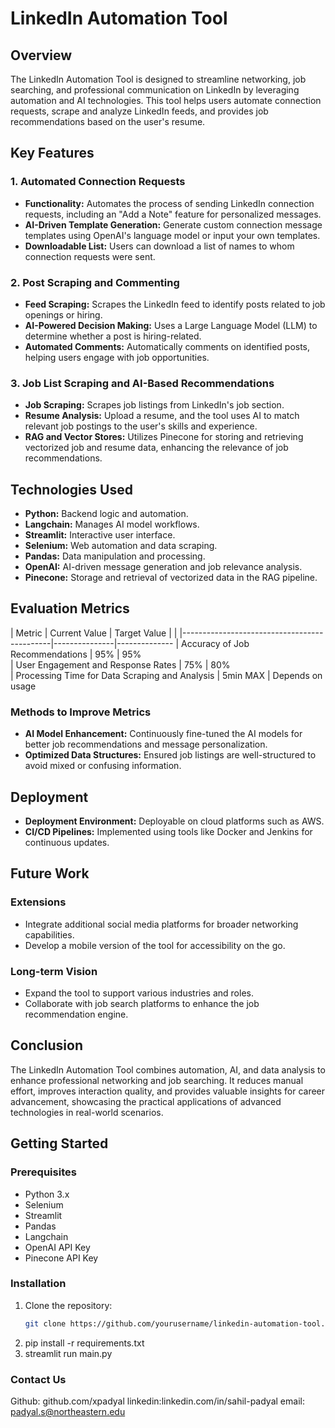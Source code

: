 # LinkedIn Automation Tool

## Overview

The LinkedIn Automation Tool is designed to streamline networking, job searching, and professional communication on LinkedIn by leveraging automation and AI technologies. This tool helps users automate connection requests, scrape and analyze LinkedIn feeds, and provides job recommendations based on the user's resume.

## Key Features

### 1. Automated Connection Requests
- **Functionality:** Automates the process of sending LinkedIn connection requests, including an "Add a Note" feature for personalized messages.
- **AI-Driven Template Generation:** Generate custom connection message templates using OpenAI's language model or input your own templates.
- **Downloadable List:** Users can download a list of names to whom connection requests were sent.

### 2. Post Scraping and Commenting
- **Feed Scraping:** Scrapes the LinkedIn feed to identify posts related to job openings or hiring.
- **AI-Powered Decision Making:** Uses a Large Language Model (LLM) to determine whether a post is hiring-related.
- **Automated Comments:** Automatically comments on identified posts, helping users engage with job opportunities.

### 3. Job List Scraping and AI-Based Recommendations
- **Job Scraping:** Scrapes job listings from LinkedIn's job section.
- **Resume Analysis:** Upload a resume, and the tool uses AI to match relevant job postings to the user's skills and experience.
- **RAG and Vector Stores:** Utilizes Pinecone for storing and retrieving vectorized job and resume data, enhancing the relevance of job recommendations.

## Technologies Used
- **Python:** Backend logic and automation.
- **Langchain:** Manages AI model workflows.
- **Streamlit:** Interactive user interface.
- **Selenium:** Web automation and data scraping.
- **Pandas:** Data manipulation and processing.
- **OpenAI:** AI-driven message generation and job relevance analysis.
- **Pinecone:** Storage and retrieval of vectorized data in the RAG pipeline.

## Evaluation Metrics

| Metric                                      | Current Value | Target Value |  |
|---------------------------------------------|---------------|--------------
| Accuracy of Job Recommendations             | 95%         | 95%          
| User Engagement and Response Rates          | 75%        | 80%          
| Processing Time for Data Scraping and Analysis | 5min MAX        | Depends on usage     

### Methods to Improve Metrics
- **AI Model Enhancement:** Continuously fine-tuned the AI models for better job recommendations and message personalization.
- **Optimized Data Structures:** Ensured job listings are well-structured to avoid mixed or confusing information.

## Deployment
- **Deployment Environment:** Deployable on cloud platforms such as AWS.
- **CI/CD Pipelines:** Implemented using tools like Docker and Jenkins for continuous updates.

## Future Work

### Extensions
- Integrate additional social media platforms for broader networking capabilities.
- Develop a mobile version of the tool for accessibility on the go.

### Long-term Vision
- Expand the tool to support various industries and roles.
- Collaborate with job search platforms to enhance the job recommendation engine.

## Conclusion

The LinkedIn Automation Tool combines automation, AI, and data analysis to enhance professional networking and job searching. It reduces manual effort, improves interaction quality, and provides valuable insights for career advancement, showcasing the practical applications of advanced technologies in real-world scenarios.

## Getting Started

### Prerequisites
- Python 3.x
- Selenium
- Streamlit
- Pandas
- Langchain
- OpenAI API Key
- Pinecone API Key

### Installation

1. Clone the repository:
   ```bash
   git clone https://github.com/yourusername/linkedin-automation-tool.git

2. pip install -r requirements.txt
3. streamlit run main.py

### Contact Us
Github: github.com/xpadyal
linkedin:linkedin.com/in/sahil-padyal
email: padyal.s@northeastern.edu

